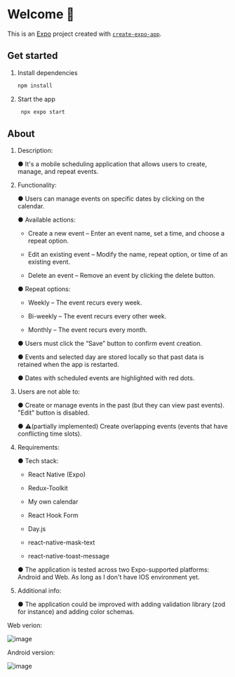 # Welcome 👋

This is an [Expo](https://expo.dev) project created with [`create-expo-app`](https://www.npmjs.com/package/create-expo-app).

## Get started

1. Install dependencies

   ```bash
   npm install
   ```

2. Start the app

   ```bash
    npx expo start
   ```

## About

1. Description:

   ● It's a mobile scheduling application that allows users to create, manage, and repeat events.

2. Functionality:

   ● Users can manage events on specific dates by clicking on the calendar.

   ● Available actions:

   - Create a new event – Enter an event name, set a time, and choose a repeat
     option.

   - Edit an existing event – Modify the name, repeat option, or time of an existing
     event.

   - Delete an event – Remove an event by clicking the delete button.

   ● Repeat options:

   - Weekly – The event recurs every week.

   - Bi-weekly – The event recurs every other week.

   - Monthly – The event recurs every month.

   ● Users must click the “Save” button to confirm event creation.

   ● Events and selected day are stored locally so that past data is retained when the app is restarted.

   ● Dates with scheduled events are highlighted with red dots.

3. Users are not able to:

   ● Create or manage events in the past (but they can view past events). "Edit" button is disabled.

   ● ⚠️(partially implemented) Create overlapping events (events that have conflicting time slots).

4. Requirements:

   ● Tech stack:

   - React Native (Expo)

   - Redux-Toolkit

   - My own calendar

   - React Hook Form

   - Day.js

   - react-native-mask-text

   - react-native-toast-message

   ● The application is tested across two Expo-supported platforms: Android and Web. As long as I don't have IOS environment yet.

5. Additional info:

   ● The application could be improved with adding validation library (zod for instance) and adding color schemas.

Web verion:

![image](https://github.com/user-attachments/assets/3c94a24d-1744-4f61-a804-af20ef765d13)

Android version:

![image](https://github.com/user-attachments/assets/16f8cb23-6582-48a2-afee-a0b5d2b94cbf)
